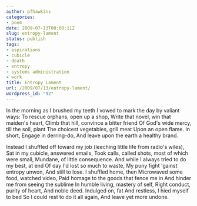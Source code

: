 ```yaml
---
author: pfhawkins
categories:
- poem
date: 2009-07-13T08:08:11Z
slug: entropy-lament
status: publish
tags:
- aspirations
- cubicle
- death
- entropy
- systems administration
- work
title: Entropy Lament
url: /2009/07/13/entropy-lament/
wordpress_id: "92"
---
```


In the morning as I brushed my teeth
I vowed to mark the day by valiant ways:
To rescue orphans, open up a shop,
Write that novel, win that maiden's heart,
Climb that hill, convince a bitter friend
Of God's wide mercy, till the soil, plant
The choicest vegetables, grill meat
Upon an open flame. In short,
Engage in derring-do,
And leave upon the earth a healthy brand.

Instead I shuffled off toward my job
(leeching little life from radio's wiles),
Sat in my cubicle, answered emails,
Took calls, called shots, most of which were small,
Mundane, of little consequence. And while
I always tried to do my best, at end
Of day I'd lost so much to waste,
My puny fight 'gainst entropy unwon,
And still to lose. I shuffled home, then
Microwaved some food, watched video,
Paid homage to the goods that fence me in
And hinder me from seeing the sublime
In humble living, mastery of self,
Right conduct, purity of heart,
And noble deed. Indulged on, fat
And restless, I hied myself to bed
So I could rest to do it all again,
And leave yet more undone.

